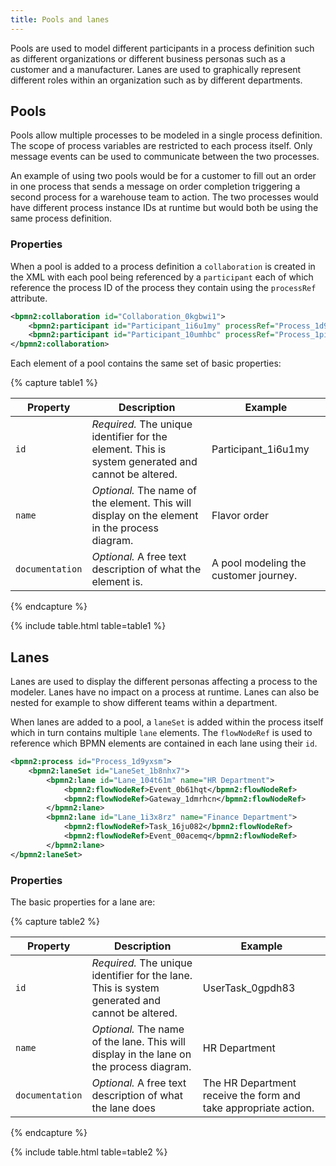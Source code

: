 ```yaml
---
title: Pools and lanes
---
```


Pools are used to model different participants in a process definition such as different organizations or different business personas such as a customer and a manufacturer. Lanes are used to graphically represent different roles within an organization such as by different departments.

## Pools

Pools allow multiple processes to be modeled in a single process definition. The scope of process variables are restricted to each process itself. Only message events can be used to communicate between the two processes.

An example of using two pools would be for a customer to fill out an order in one process that sends a message on order completion triggering a second process for a warehouse team to action. The two processes would have different process instance IDs at runtime but would both be using the same process definition.

### Properties

When a pool is added to a process definition a `collaboration` is created in the XML with each pool being referenced by a `participant` each of which reference the process ID of the process they contain using the `processRef` attribute.

```xml
<bpmn2:collaboration id="Collaboration_0kgbwi1">
	<bpmn2:participant id="Participant_1i6u1my" processRef="Process_1d9yxsm" />
	<bpmn2:participant id="Participant_10umhbc" processRef="Process_1piiyp4" />
</bpmn2:collaboration>
```

Each element of a pool contains the same set of basic properties: 

{% capture table1 %}

| Property | Description | Example |
| -------- | ----------- | ------- |
| `id` | *Required.* The unique identifier for the element. This is system generated and cannot be altered. | Participant_1i6u1my |
| `name` | *Optional.* The name of the element. This will display on the element in the process diagram. | Flavor order |
| `documentation` | *Optional.* A free text description of what the element is. | A pool modeling the customer journey. |

{% endcapture %}

{% include table.html table=table1 %}

## Lanes

Lanes are used to display the different personas affecting a process to the modeler. Lanes have no impact on a process at runtime. Lanes can also be nested for example to show different teams within a department.

When lanes are added to a pool, a `laneSet` is added within the process itself which in turn contains multiple `lane` elements. The `flowNodeRef` is used to reference which BPMN elements are contained in each lane using their `id`.

```xml
<bpmn2:process id="Process_1d9yxsm">
	<bpmn2:laneSet id="LaneSet_1b8nhx7">
		<bpmn2:lane id="Lane_104t61m" name="HR Department">
			<bpmn2:flowNodeRef>Event_0b61hqt</bpmn2:flowNodeRef>
			<bpmn2:flowNodeRef>Gateway_1dmrhcn</bpmn2:flowNodeRef>
		</bpmn2:lane>
		<bpmn2:lane id="Lane_1i3x8rz" name="Finance Department">
			<bpmn2:flowNodeRef>Task_16ju082</bpmn2:flowNodeRef>
			<bpmn2:flowNodeRef>Event_00acemq</bpmn2:flowNodeRef>
		</bpmn2:lane>
</bpmn2:laneSet>
```

### Properties

The basic properties for a lane are:

{% capture table2 %}

| Property | Description | Example |
| -------- | ----------- | ------- |
| `id` | *Required.* The unique identifier for the lane. This is system generated and cannot be altered. | UserTask_0gpdh83 |
| `name` | *Optional.* The name of the lane. This will display in the lane on the process diagram. | HR Department |
| `documentation` | *Optional.* A free text description of what the lane does | The HR Department receive the form and take appropriate action.  |

{% endcapture %}

{% include table.html table=table2 %}
